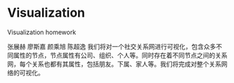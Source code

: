 # Visualization
Visualization homework

张展赫 廖斯嘉 颜乘旭 陈超逸
我们将对一个社交关系网进行可视化，包含众多不同属性的节点，节点属性有公司、组织、个人等。同时存在着不同节点之间的关系网，每个关系也都有其属性，包括朋友。下属、家人等。我们将完成对整个关系网络的可视化。
